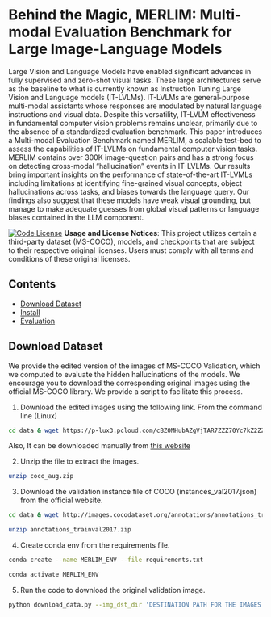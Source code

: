 # Behind the Magic, MERLIM: Multi-modal Evaluation Benchmark for Large Image-Language Models

Large Vision and Language Models have enabled significant advances in fully supervised and zero-shot visual tasks. These large architectures serve as the baseline to what is currently known as Instruction Tuning Large Vision and Language models (IT-LVLMs). IT-LVLMs are general-purpose multi-modal assistants whose responses are modulated by natural language instructions and visual data. Despite this versatility, IT-LVLM effectiveness in fundamental computer vision problems remains unclear, primarily due to the absence of a standardized evaluation benchmark. This paper introduces a Multi-modal Evaluation Benchmark named MERLIM, a scalable test-bed to assess the capabilities of IT-LVLMs on fundamental computer vision tasks. MERLIM contains over 300K image-question pairs and has a strong focus on detecting cross-modal “hallucination” events in IT-LVLMs. Our results bring important insights on the performance of state-of-the-art IT-LVMLs including limitations at identifying fine-grained visual concepts, object hallucinations across tasks, and biases towards the language query. Our findings also suggest that these models have weak visual grounding, but manage to make adequate guesses from global visual patterns or language biases contained in the LLM component.

[![Code License](https://img.shields.io/badge/Code%20License-Apache_2.0-green.svg)](https://github.com/tatsu-lab/stanford_alpaca/blob/main/LICENSE)
**Usage and License Notices**: This project utilizes certain a third-party dataset (MS-COCO), models, and checkpoints that are subject to their respective original licenses. Users must comply with all terms and conditions of these original licenses.

## Contents
- [Download Dataset](#download-dataset)
- [Install](#install)
- [Evaluation](#evaluation)

## Download Dataset

We provide the edited version of the images of MS-COCO Validation, which we computed to evaluate the hidden hallucinations of the models. We encourage you to download the corresponding original images using the official MS-COCO library. We provide a script to facilitate this process. 

1. Download the edited images using the following link.
From the command line (Linux)
```bash
cd data & wget https://p-lux3.pcloud.com/cBZ0MHubAZgVjTAR7ZZZ70Yc7kZ2ZZ89JZkZyxE68QZd4ZIpZd8ZdHZEzZszZgLZDQZq8ZGLZQ4ZyHZzQZlpZLSlu0ZtXYmuw9KBSFicN5G95DEFSky8R1V/coco_aug.zip
```
Also, It can be downloaded manually from [this website](https://u.pcloud.link/publink/show?code=kZLSlu0ZAvE3vnlBm5LExM9TCG4AlLttiNHy)

2. Unzip the file to extract the images.
```bash
unzip coco_aug.zip
```
3. Download the validation instance file of COCO (instances_val2017.json) from the official website.
```bash
cd data & wget http://images.cocodataset.org/annotations/annotations_trainval2017.zip
```
```bash
unzip annotations_trainval2017.zip
```
4. Create conda env from the requirements file.
```bash
conda create --name MERLIM_ENV --file requirements.txt
```
```bash
conda activate MERLIM_ENV
```
5. Run the code to download the original validation image.
```bash
python download_data.py --img_dst_dir 'DESTINATION PATH FOR THE IMAGES' --annFile 'PATH TO THE FILE (instances_val2017.json)'
```
